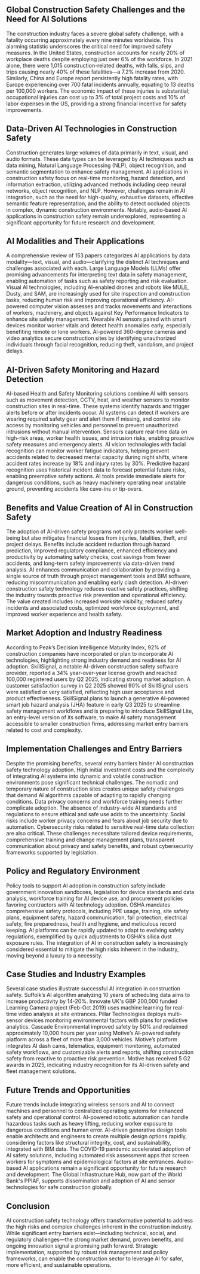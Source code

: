 ## Global Construction Safety Challenges and the Need for AI Solutions
The construction industry faces a severe global safety challenge, with a fatality occurring approximately every nine minutes worldwide. This alarming statistic underscores the critical need for improved safety measures. In the United States, construction accounts for nearly 20% of workplace deaths despite employing just over 6% of the workforce. In 2021 alone, there were 1,015 construction-related deaths, with falls, slips, and trips causing nearly 40% of these fatalities—a 7.2% increase from 2020. Similarly, China and Europe report persistently high fatality rates, with Europe experiencing over 700 fatal incidents annually, equating to 13 deaths per 100,000 workers. The economic impact of these injuries is substantial; occupational injuries can cost up to 3% of total project costs and 10% of labor expenses in the US, providing a strong financial incentive for safety improvements.

## Data-Driven AI Technologies in Construction Safety
Construction generates large volumes of data primarily in text, visual, and audio formats. These data types can be leveraged by AI techniques such as data mining, Natural Language Processing (NLP), object recognition, and semantic segmentation to enhance safety management. AI applications in construction safety focus on real-time monitoring, hazard detection, and information extraction, utilizing advanced methods including deep neural networks, object recognition, and NLP. However, challenges remain in AI integration, such as the need for high-quality, exhaustive datasets, effective semantic feature representation, and the ability to detect occluded objects in complex, dynamic construction environments. Notably, audio-based AI applications in construction safety remain underexplored, representing a significant opportunity for future research and development.

## AI Modalities and Their Applications
A comprehensive review of 153 papers categorizes AI applications by data modality—text, visual, and audio—clarifying the distinct AI techniques and challenges associated with each. Large Language Models (LLMs) offer promising advancements for interpreting text data in safety management, enabling automation of tasks such as safety reporting and risk evaluation. Visual AI technologies, including AI-enabled drones and robots like MULE, Dusty, and SAM, are increasingly used for site inspection and construction tasks, reducing human risk and improving operational efficiency. AI-powered computer vision assesses and tracks movements and interactions of workers, machinery, and objects against Key Performance Indicators to enhance site safety management. Wearable AI sensors paired with smart devices monitor worker vitals and detect health anomalies early, especially benefiting remote or lone workers. AI-powered 360-degree cameras and video analytics secure construction sites by identifying unauthorized individuals through facial recognition, reducing theft, vandalism, and project delays.

## AI-Driven Safety Monitoring and Hazard Detection
AI-based Health and Safety Monitoring solutions combine AI with sensors such as movement detection, CCTV, heat, and weather sensors to monitor construction sites in real-time. These systems identify hazards and trigger alerts before or after incidents occur. AI systems can detect if workers are wearing required safety gear and alert them if missing, and control site access by monitoring vehicles and personnel to prevent unauthorized intrusions without manual intervention. Sensors capture real-time data on high-risk areas, worker health issues, and intrusion risks, enabling proactive safety measures and emergency alerts. AI vision technologies with facial recognition can monitor worker fatigue indicators, helping prevent accidents related to decreased mental capacity during night shifts, where accident rates increase by 18% and injury rates by 30%. Predictive hazard recognition uses historical incident data to forecast potential future risks, enabling preemptive safety actions. AI tools provide immediate alerts for dangerous conditions, such as heavy machinery operating near unstable ground, preventing accidents like cave-ins or tip-overs.

## Benefits and Value Creation of AI in Construction Safety
The adoption of AI-driven safety programs not only protects worker well-being but also mitigates financial losses from injuries, fatalities, theft, and project delays. Benefits include accident reduction through hazard prediction, improved regulatory compliance, enhanced efficiency and productivity by automating safety checks, cost savings from fewer accidents, and long-term safety improvements via data-driven trend analysis. AI enhances communication and collaboration by providing a single source of truth through project management tools and BIM software, reducing miscommunication and enabling early clash detection. AI-driven construction safety technology reduces reactive safety practices, shifting the industry towards proactive risk prevention and operational efficiency. The value created includes increased worksite visibility, reduced safety incidents and associated costs, optimized workforce deployment, and improved worker experience and health safety.

## Market Adoption and Industry Readiness
According to Peak’s Decision Intelligence Maturity Index, 92% of construction companies have incorporated or plan to incorporate AI technologies, highlighting strong industry demand and readiness for AI adoption. SkillSignal, a notable AI-driven construction safety software provider, reported a 34% year-over-year license growth and reached 100,000 registered users by Q2 2025, indicating strong market adoption. A customer satisfaction survey in Q2 2025 showed 90% of SkillSignal users were satisfied or very satisfied, reflecting high user acceptance and product effectiveness. SkillSignal plans to launch a generative AI-powered smart job hazard analysis (JHA) feature in early Q3 2025 to streamline safety management workflows and is preparing to introduce SkillSignal Lite, an entry-level version of its software, to make AI safety management accessible to smaller construction firms, addressing market entry barriers related to cost and complexity.

## Implementation Challenges and Entry Barriers
Despite the promising benefits, several entry barriers hinder AI construction safety technology adoption. High initial investment costs and the complexity of integrating AI systems into dynamic and volatile construction environments pose significant technical challenges. The nomadic and temporary nature of construction sites creates unique safety challenges that demand AI algorithms capable of adapting to rapidly changing conditions. Data privacy concerns and workforce training needs further complicate adoption. The absence of industry-wide AI standards and regulations to ensure ethical and safe use adds to the uncertainty. Social risks include worker privacy concerns and fears about job security due to automation. Cybersecurity risks related to sensitive real-time data collection are also critical. These challenges necessitate tailored device requirements, comprehensive training and change management plans, transparent communication about privacy and safety benefits, and robust cybersecurity frameworks supported by legislation.

## Policy and Regulatory Environment
Policy tools to support AI adoption in construction safety include government innovation sandboxes, legislation for device standards and data analysis, workforce training for AI device use, and procurement policies favoring contractors with AI technology adoption. OSHA mandates comprehensive safety protocols, including PPE usage, training, site safety plans, equipment safety, hazard communication, fall protection, electrical safety, fire preparedness, health and hygiene, and meticulous record keeping. AI platforms can be rapidly updated to adapt to evolving safety regulations, exemplified by quick adjustments to OSHA's silica dust exposure rules. The integration of AI in construction safety is increasingly considered essential to mitigate the high risks inherent in the industry, moving beyond a luxury to a necessity.

## Case Studies and Industry Examples
Several case studies illustrate successful AI integration in construction safety. Suffolk’s AI algorithm analyzing 10 years of scheduling data aims to increase productivity by 14-20%. Innovate UK's GBP 200,000 funded Learning Camera project (Feb-Oct 2019) uses machine learning for real-time video analysis at site entrances. Pillar Technologies deploys multi-sensor devices monitoring environmental factors with plans for predictive analytics. Cascade Environmental improved safety by 50% and reclaimed approximately 10,000 hours per year using Motive’s AI-powered safety platform across a fleet of more than 3,000 vehicles. Motive’s platform integrates AI dash cams, telematics, equipment monitoring, automated safety workflows, and customizable alerts and reports, shifting construction safety from reactive to proactive risk prevention. Motive has received 5 G2 awards in 2025, indicating industry recognition for its AI-driven safety and fleet management solutions.

## Future Trends and Opportunities
Future trends include integrating wireless sensors and AI to connect machines and personnel to centralized operating systems for enhanced safety and operational control. AI-powered robotic automation can handle hazardous tasks such as heavy lifting, reducing worker exposure to dangerous conditions and human error. AI-driven generative design tools enable architects and engineers to create multiple design options rapidly, considering factors like structural integrity, cost, and sustainability, integrated with BIM data. The COVID-19 pandemic accelerated adoption of AI safety solutions, including automated risk assessment apps that screen workers for symptoms and epidemiological factors at site entrances. Audio-based AI applications remain a significant opportunity for future research and development. The Global Infrastructure Hub, now part of the World Bank's PPIAF, supports dissemination and adoption of AI and sensor technologies for safe construction globally.

## Conclusion
AI construction safety technology offers transformative potential to address the high risks and complex challenges inherent in the construction industry. While significant entry barriers exist—including technical, social, and regulatory challenges—the strong market demand, proven benefits, and ongoing innovation signal a promising path forward. Strategic implementation, supported by robust risk management and policy frameworks, can enable the construction sector to leverage AI for safer, more efficient, and sustainable operations.